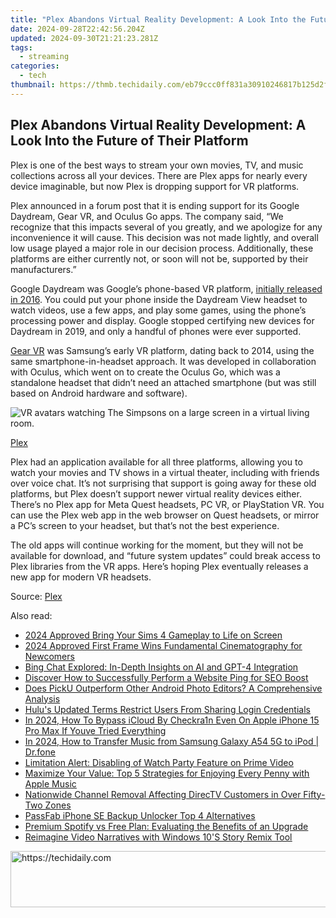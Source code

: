 ```yaml
---
title: "Plex Abandons Virtual Reality Development: A Look Into the Future of Their Platform"
date: 2024-09-28T22:42:56.204Z
updated: 2024-09-30T21:21:23.281Z
tags:
  - streaming
categories:
  - tech
thumbnail: https://thmb.techidaily.com/eb79ccc0ff831a30910246817b125d2ff7b8383215bb363feaf2e3df0b095ba4.jpg
---
```


## Plex Abandons Virtual Reality Development: A Look Into the Future of Their Platform

Plex is one of the best ways to stream your own movies, TV, and music collections across all your devices. There are Plex apps for nearly every device imaginable, but now Plex is dropping support for VR platforms.

 Plex announced in a forum post that it is ending support for its Google Daydream, Gear VR, and Oculus Go apps. The company said, “We recognize that this impacts several of you greatly, and we apologize for any inconvenience it will cause. This decision was not made lightly, and overall low usage played a major role in our decision process. Additionally, these platforms are either currently not, or soon will not be, supported by their manufacturers.”

 Google Daydream was Google’s phone-based VR platform, [initially released in 2016](https://blog.google/products/google-ar-vr/daydream-view-coming-stores-november-10th/). You could put your phone inside the Daydream View headset to watch videos, use a few apps, and play some games, using the phone’s processing power and display. Google stopped certifying new devices for Daydream in 2019, and only a handful of phones were ever supported.

[Gear VR](https://en.wikipedia.org/wiki/Samsung%5FGear%5FVR) was Samsung’s early VR platform, dating back to 2014, using the same smartphone-in-headset approach. It was developed in collaboration with Oculus, which went on to create the Oculus Go, which was a standalone headset that didn’t need an attached smartphone (but was still based on Android hardware and software).

![VR avatars watching The Simpsons on a large screen in a virtual living room.](https://static1.howtogeekimages.com/wordpress/wp-content/uploads/2024/03/plex-vr-simpsons-watch-together-1-1440x810.png) 

[Plex](https://www.plex.tv/blog/plex-now-virtual-reality-daydream/)

 Plex had an application available for all three platforms, allowing you to watch your movies and TV shows in a virtual theater, including with friends over voice chat. It’s not surprising that support is going away for these old platforms, but Plex doesn’t support newer virtual reality devices either. There’s no Plex app for Meta Quest headsets, PC VR, or PlayStation VR. You can use the Plex web app in the web browser on Quest headsets, or mirror a PC’s screen to your headset, but that’s not the best experience.

 The old apps will continue working for the moment, but they will not be available for download, and “future system updates” could break access to Plex libraries from the VR apps. Here’s hoping Plex eventually releases a new app for modern VR headsets.

 Source: [Plex](https://forums.plex.tv/t/support-ending-for-google-daydream-gear-vr-oculus-go-apps/872566)

<ins class="adsbygoogle"
     style="display:block"
     data-ad-format="autorelaxed"
     data-ad-client="ca-pub-7571918770474297"
     data-ad-slot="1223367746"></ins>

<ins class="adsbygoogle"
     style="display:block"
     data-ad-client="ca-pub-7571918770474297"
     data-ad-slot="8358498916"
     data-ad-format="auto"
     data-full-width-responsive="true"></ins>

<span class="atpl-alsoreadstyle">Also read:</span>
<div><ul>
<li><a href="https://screen-recording.techidaily.com/2024-approved-bring-your-sims-4-gameplay-to-life-on-screen/"><u>2024 Approved Bring Your Sims 4 Gameplay to Life on Screen</u></a></li>
<li><a href="https://some-knowledge.techidaily.com/2024-approved-first-frame-wins-fundamental-cinematography-for-newcomers/"><u>2024 Approved First Frame Wins Fundamental Cinematography for Newcomers</u></a></li>
<li><a href="https://app-tips.techidaily.com/bing-chat-explored-in-depth-insights-on-ai-and-gpt-4-integration/"><u>Bing Chat Explored: In-Depth Insights on AI and GPT-4 Integration</u></a></li>
<li><a href="https://tech-recovery.techidaily.com/discover-how-to-successfully-perform-a-website-ping-for-seo-boost/"><u>Discover How to Successfully Perform a Website Ping for SEO Boost</u></a></li>
<li><a href="https://extra-information.techidaily.com/does-picku-outperform-other-android-photo-editors-a-comprehensive-analysis/"><u>Does PickU Outperform Other Android Photo Editors? A Comprehensive Analysis</u></a></li>
<li><a href="https://media-tips.techidaily.com/hulus-updated-terms-restrict-users-from-sharing-login-credentials/"><u>Hulu's Updated Terms Restrict Users From Sharing Login Credentials</u></a></li>
<li><a href="https://activate-lock.techidaily.com/in-2024-how-to-bypass-icloud-by-checkra1n-even-on-apple-iphone-15-pro-max-if-youve-tried-everything-by-drfone-ios/"><u>In 2024, How To Bypass iCloud By Checkra1n Even On Apple iPhone 15 Pro Max If Youve Tried Everything</u></a></li>
<li><a href="https://android-transfer.techidaily.com/in-2024-how-to-transfer-music-from-samsung-galaxy-a54-5g-to-ipod-drfone-by-drfone-transfer-from-android-transfer-from-android/"><u>In 2024, How to Transfer Music from Samsung Galaxy A54 5G to iPod | Dr.fone</u></a></li>
<li><a href="https://media-tips.techidaily.com/limitation-alert-disabling-of-watch-party-feature-on-prime-video/"><u>Limitation Alert: Disabling of Watch Party Feature on Prime Video</u></a></li>
<li><a href="https://media-tips.techidaily.com/maximize-your-value-top-5-strategies-for-enjoying-every-penny-with-apple-music/"><u>Maximize Your Value: Top 5 Strategies for Enjoying Every Penny with Apple Music</u></a></li>
<li><a href="https://media-tips.techidaily.com/nationwide-channel-removal-affecting-directv-customers-in-over-fifty-two-zones/"><u>Nationwide Channel Removal Affecting DirecTV Customers in Over Fifty-Two Zones</u></a></li>
<li><a href="https://ios-unlock.techidaily.com/passfab-iphone-se-backup-unlocker-top-4-alternatives-by-drfone-ios/"><u>PassFab iPhone SE Backup Unlocker Top 4 Alternatives</u></a></li>
<li><a href="https://media-tips.techidaily.com/premium-spotify-vs-free-plan-evaluating-the-benefits-of-an-upgrade/"><u>Premium Spotify vs Free Plan: Evaluating the Benefits of an Upgrade</u></a></li>
<li><a href="https://extra-hints.techidaily.com/reimagine-video-narratives-with-windows-10s-story-remix-tool/"><u>Reimagine Video Narratives with Windows 10'S Story Remix Tool</u></a></li>
</ul></div>

<!-- affiliate ads begin -->
<a href="https://appsumo.8odi.net/c/5597632/2044586/7443" target="_top" id="2044586">
  <img src="//a.impactradius-go.com/display-ad/7443-2044586" border="0" alt="https://techidaily.com" width="728" height="90"/>
</a>
<img height="0" width="0" src="https://appsumo.8odi.net/i/5597632/2044586/7443" style="position:absolute;visibility:hidden;" border="0" />
<!-- affiliate ads end -->

